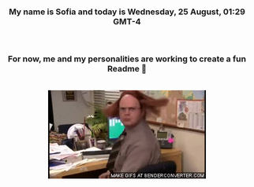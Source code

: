 


<div align="center">
<h3 >My name is Sofia and today is Wednesday, 25 August, 01:29 GMT-4</h3><br>
<h3 >For now, me and my personalities are working to create a fun Readme 👋
</h3><br>
<img src='img/dwight.gif' alt='working...'/>
</div>
